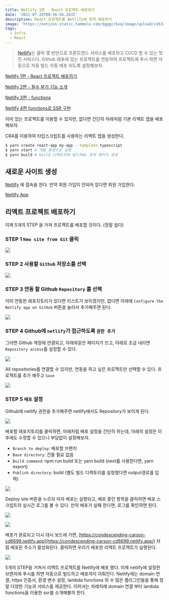 ```yaml
---
title: Netlify 1편 - React 프로젝트 배포하기
date: '2021-07-28T08:56:56.263Z'
description: React 프로젝트를 Netlify에 정적 배포하기
image: 'https://noticon-static.tammolo.com/dgggcrkxq/image/upload/v1633768694/tlog/cover/Netlify_th2gkd.png'
tags:
  - Infra
  - React
---
```


> [Netlify](https://www.netlify.com/)는 클릭 몇 번만으로 프론트엔드 서비스를 배포하고 CI/CD 할 수 있는 멋진 서비스다. Github 레포에 있는 프로젝트를 연동하여 프로젝트에 푸시 하면 자동으로 자동 빌드 자동 배포 되도록 설정해보자.
> 

[Netlify 1편 - React 프로젝트 배포하기]() 

[Netlify 2편 - 필수 부가 기능 소개](https://www.notion.so/Netlify-2-39dad4d545184b8a88e2ca4cda9b8612) 

[Netlify 3편 - functions](https://www.notion.so/Netlify-3-functions-898ee8c4fe9c4ac884119cc99448849e) 

[Netlify 4편 functions로 SSR 구현](https://www.notion.so/Netlify-4-functions-SSR-97f812126cd643df969bb2d8f8508eea) 

이미 있는 프로젝트를 이용할 수 있지만, 없다면 간단히 아래처럼 기본 리액트 앱을 배포해보자.

CRA를 이용하여 타입스크립트를 사용하는 리액트 앱을 생성한다.

```bash
$ yarn create react-app my-app --template typescript
$ yarn start # 개발 환경으로 실행
$ yarn build # build 디렉토리에 빌드하du 정적 페이지 생성
```

## 새로운 사이트 생성

[Netlify](https://www.netlify.com/) 에 접속을 한다. 만약 회원 가입이 안되어 있다면 회원 가입한다.

[Netlify App](https://app.netlify.com/)

## 리액트 프로젝트 배포하기

이제 5개의 STEP 을 거쳐 프로젝트를 배포할 것이다. (정말 쉽다)

### STEP 1 `New site from Git` 클릭

![](https://noticon-static.tammolo.com/dgggcrkxq/image/upload/v1633768849/tlog/su93aze4m7z89zjdmdgj.png)

### STEP 2 사용할 `Github` 저장소를 선택

![](https://noticon-static.tammolo.com/dgggcrkxq/image/upload/v1633768850/tlog/jyn28dwnmcmvee5b7clx.png)

### STEP 3 연동 할 Github `Repository` 를 선택

이미 연동한 레포지토리가 있다면 리스트가 보이겠지만, 없다면 아래에 `Configure the Netlify app on GitHub` 버튼을 눌러서 추가해주면 된다.

![](https://noticon-static.tammolo.com/dgggcrkxq/image/upload/v1633768850/tlog/zwvqkojkbqcq0rifq5fc.png)

### STEP 4 Github에 `netlify`가 접근하도록 `권한 추가`

그러면 Github 계정에 연결되고, 아래와같은 페이지가 뜨고, 아래로 조금 내리면 `Repository access`를 설정할 수 있다. 

![](https://noticon-static.tammolo.com/dgggcrkxq/image/upload/v1633768850/tlog/ej4fmpwepsy4km20ljiy.png)

 All repositories를 연결할 수 있지만, 연동을 하고 싶은 프로젝트만 선택할 수 있다. 프로젝트를 추가 해주고 `Save`

![](https://noticon-static.tammolo.com/dgggcrkxq/image/upload/v1633768850/tlog/ik300oyrfgqbgcpawm6a.png)

### STEP 5 `배포` 설정

Github에 netlify 권한을 추가해주면 netlify에서도 Repository가 보이게 된다. 

![](https://noticon-static.tammolo.com/dgggcrkxq/image/upload/v1633768850/tlog/ylrs730sejqxatf6hszt.png)

배포할 레포지토리를 클릭하면, 아래처럼 배포 설정을 간단히 하는데, 아래의 설정은 이후에도 수정할 수 있으니 부담없이 설정해보자.

- `Branch to deploy`: 배포할 브랜치
- `Base directory`: 건들 필요 없음
- `Build command`: npm run build 또는 yarn build (next를 사용한다면, yarn export)
- `Publish directory`: build (별도 빌드 디렉토리를 설정했다면 output경로를 입력)

![](https://noticon-static.tammolo.com/dgggcrkxq/image/upload/v1633768851/tlog/dxpfbfletj19ecz0cgvy.png)

Deploy site 버튼을 누르자 마자 배포는 실행되고, 배포 중인 항목을 클릭하면 배포 스크립트의 실시간 로그를 볼 수 있다. 만약 배포가 실패 한다면, 로그를 확인하면 된다.

![](https://noticon-static.tammolo.com/dgggcrkxq/image/upload/v1633768852/tlog/o9s4ekauisxr9dtx6663.png)

![](https://noticon-static.tammolo.com/dgggcrkxq/image/upload/v1633768853/tlog/wkciy2qey88rwig4md48.png)

배포가 완료되고 다시 대시 보드에 가면, [https://condescending-carson-cd6699.netlify.app](https://condescending-carson-cd6699.netlify.app/) 처럼 배포된 주소가 활성화된다. 클릭하면 우리가 배포한 리액트 프로젝트가 실행된다.

![](https://noticon-static.tammolo.com/dgggcrkxq/image/upload/v1633768853/tlog/alciyihfi2jjmgcoewte.png)

5개의 STEP을 거쳐서 리액트 프로젝트를 Netlify에 배포 했다. 이제 netlify에 설정한 브랜치에 푸시를 하면 자동으로 빌드하고 배포까지 이뤄진다. 
Netlify에는 domain 연결, https 인증서, 환경 변수 설정, lambda functions 외 수 많은 플러그인들을 통해 정말 다양한 기능과 서비스를 제공한다. 이어서는 차례차례 domain 연결 부터 lambda functions을 이용한 ssr를 소개해볼까 한다.